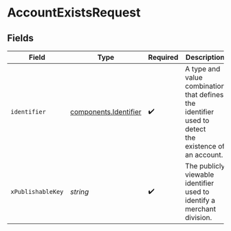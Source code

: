 # AccountExistsRequest


## Fields

| Field                                                                                                 | Type                                                                                                  | Required                                                                                              | Description                                                                                           |
| ----------------------------------------------------------------------------------------------------- | ----------------------------------------------------------------------------------------------------- | ----------------------------------------------------------------------------------------------------- | ----------------------------------------------------------------------------------------------------- |
| `identifier`                                                                                          | [components.Identifier](../../models/components/identifier.md)                                        | :heavy_check_mark:                                                                                    | A type and value combination that defines the identifier used to detect<br/>the existence of an account.<br/> |
| `xPublishableKey`                                                                                     | *string*                                                                                              | :heavy_check_mark:                                                                                    | The publicly viewable identifier used to identify a merchant division.                                |